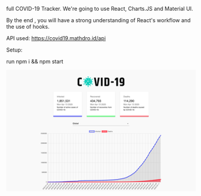 full COVID-19 Tracker. We're going to use React, Charts.JS and Material UI.

By the end , you will have a strong understanding of React's workflow and the use of hooks.

API used: https://covid19.mathdro.id/api

Setup:  

run npm i && npm start

![](public/coronatracker.png)
